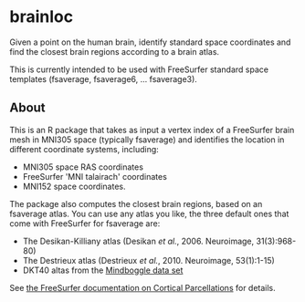 # brainloc
Given a point on the human brain, identify standard space coordinates and find the closest brain regions according to a brain atlas.

This is currently intended to be used with FreeSurfer standard space templates (fsaverage, fsaverage6, ... fsaverage3).

## About

This is an R package that takes as input a vertex index of a FreeSurfer brain mesh in MNI305 space (typically fsaverage) and identifies the location in different coordinate systems, including:

* MNI305 space RAS coordinates
* FreeSurfer 'MNI talairach' coordinates
* MNI152 space coordinates.

The package also computes the closest brain regions, based on an fsaverage atlas. You can use any atlas you like, the three default ones that come with FreeSurfer for fsaverage are:

* The Desikan-Killiany atlas (Desikan *et al.*, 2006. Neuroimage, 31(3):968-80)
* The Destrieux atlas (Destrieux *et al.*, 2010. Neuroimage, 53(1):1-15)
* DKT40 altas from the [Mindboggle data set](https://mindboggle.info/data.html)

See [the FreeSurfer documentation on Cortical Parcellations](https://surfer.nmr.mgh.harvard.edu/fswiki/CorticalParcellation) for details.
